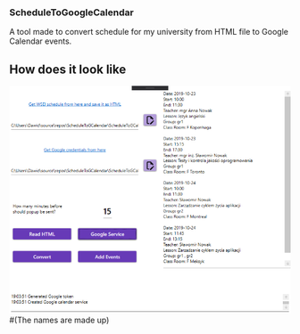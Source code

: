 ### ScheduleToGoogleCalendar

A tool made to convert schedule for my university from HTML file to Google Calendar events. 

## How does it look like
![Image of program](https://github.com/dburnat/ScheduleToGoogleCalendar/blob/master/ScheduleToGCalendar/Example/screen.png)
#(The names are made up)
